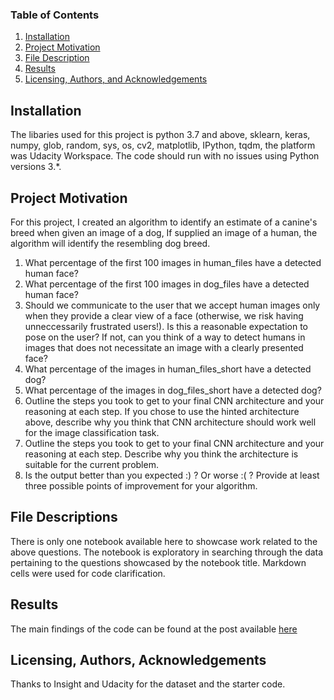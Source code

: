 ### Table of Contents

1. [Installation](#installation)
2. [Project Motivation](#motivation)
3. [File Description](#files)
4. [Results](#results)
5. [Licensing, Authors, and Acknowledgements](#licensing)

## Installation <a name="installation"></a>

The libaries used for this project is python 3.7 and above, sklearn, keras, numpy, glob, random, sys, os, cv2, matplotlib, IPython, tqdm, the platform was Udacity Workspace. The code should run with no issues using Python versions 3.*.

## Project Motivation<a name="motivation"></a>

For this project, I created an algorithm to identify an estimate of a canine's breed when given an image of a dog, If supplied an image of a human, the algorithm will identify the resembling dog breed.

1. What percentage of the first 100 images in human_files have a detected human face?
2. What percentage of the first 100 images in dog_files have a detected human face?
3. Should we communicate to the user that we accept human images only when they provide a clear view of a face (otherwise, we risk having 
   unneccessarily frustrated users!). Is this a reasonable expectation to pose on the user? If not, can you think of a way to detect 
   humans in images that does not necessitate an image with a clearly presented face?
4. What percentage of the images in human_files_short have a detected dog?
5. What percentage of the images in dog_files_short have a detected dog?
6. Outline the steps you took to get to your final CNN architecture and your reasoning at each step. If you chose to use the hinted 
   architecture above, describe why you think that CNN architecture should work well for the image classification task.
7. Outline the steps you took to get to your final CNN architecture and your reasoning at each step. Describe why you think the architecture is suitable for the current problem.
8. Is the output better than you expected :) ? Or worse :( ? Provide at least three possible points of improvement for your algorithm.
   

## File Descriptions <a name="files"></a>

There is only one notebook available here to showcase work related to the above questions.  The notebook is exploratory in searching through the data pertaining to the questions showcased by the notebook title.  Markdown cells were used for code clarification.  

## Results<a name="results"></a>

The main findings of the code can be found at the post available [here](https://medium.com/@avahsomto042/unleashing-the-power-of-cnn-building-an-algorithm-for-a-dog-identification-app-ffcc3c82310d)


## Licensing, Authors, Acknowledgements<a name="licensing"></a>

Thanks to Insight and Udacity for the dataset and the starter code.
